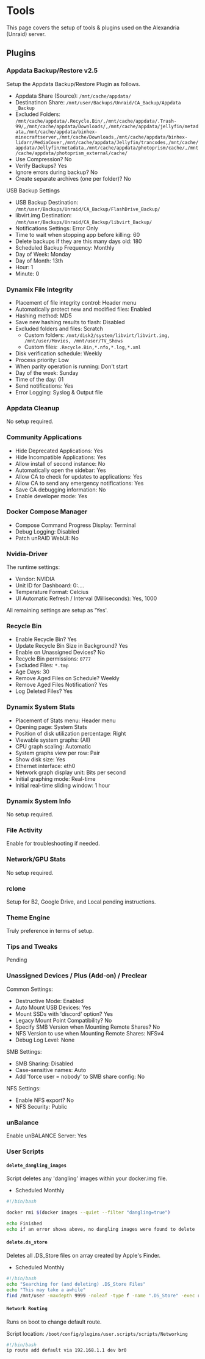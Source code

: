 # Tools

This page covers the setup of tools & plugins used on the Alexandria (Unraid) server.

## Plugins

### Appdata Backup/Restore v2.5

Setup the Appdata Backup/Restore Plugin as follows.

- Appdata Share (Source): `/mnt/cache/appdata/`
- Destinatinon Share: `/mnt/user/Backups/Unraid/CA_Backup/Appdata _Backup`
- Excluded Folders: `/mnt/cache/appdata/.Recycle.Bin/,/mnt/cache/appdata/.Trash-99/,/mnt/cache/appdata/Downloads/,/mnt/cache/appdata/jellyfin/metadata,/mnt/cache/appdata/binhex-minecraftserver,/mnt/cache/Downloads,/mnt/cache/appdata/binhex-lidarr/MediaCover,/mnt/cache/appdata/Jellyfin/trancodes,/mnt/cache/appdata/Jellyfin/metadata,/mnt/cache/appdata/photoprism/cache/,/mnt/cache/appdata/photoprism_external/cache/`
- Use Compression? No
- Verify Backups? Yes
- Ignore errors during backup? No
- Create separate archives (one per folder)? No

USB Backup Settings

- USB Backup Destination: `/mnt/user/Backups/Unraid/CA_Backup/FlashDrive_Backup/`
- libvirt.img Destination: `/mnt/user/Backups/Unraid/CA_Backup/libvirt_Backup/`
- Notifications Settings: Error Only
- Time to wait when stopping app before killing: 60
- Delete backups if they are this many days old: 180
- Scheduled Backup Frequency: Monthly
- Day of Week: Monday
- Day of Month: 13th
- Hour: 1
- Minute: 0

### Dynamix File Integrity

- Placement of file integrity control: Header menu
- Automatically protect new and modified files: Enabled
- Hashing method: MD5
- Save new hashing results to flash: Disabled
- Excluded folders and files: Scratch
  - Custom folders: `/mnt/disk2/system/libvirt/libvirt.img, /mnt/user/Movies, /mnt/user/TV_Shows`
  - Custom files: `.Recycle.Bin,*.nfo,*.log,*.xml`
- Disk verification schedule: Weekly
- Process priority: Low
- When parity operation is running: Don't start
- Day of the week: Sunday
- Time of the day: 01
- Send notifications: Yes
- Error Logging: Syslog & Output file

### Appdata Cleanup

No setup required.

### Community Applications

- Hide Deprecated Applications: Yes
- Hide Incompatible Applications: Yes
- Allow install of second instance: No
- Automatically open the sidebar: Yes
- Allow CA to check for updates to applications: Yes
- Allow CA to send any emergency notifications: Yes
- Save CA debugging information: No
- Enable developer mode: Yes

### Docker Compose Manager

- Compose Command Progress Display: Terminal
- Debug Logging: Disabled
- Patch unRAID WebUI: No

### Nvidia-Driver

The runtime settings:

- Vendor: NVIDIA
- Unit ID for Dashboard: 0:....
- Temperature Format: Celcius
- UI Automatic Refresh / Interval (Milliseconds): Yes, 1000

All remaining settings are setup as 'Yes'.

### Recycle Bin

- Enable Recycle Bin? Yes
- Update Recycle Bin Size in Background? Yes
- Enable on Unassigned Devices? No
- Recycle Bin permissions: `0777`
- Excluded Files: `*.tmp`
- Age Days: 30
- Remove Aged Files on Schedule? Weekly
- Remove Aged Files Notification? Yes
- Log Deleted Files? Yes

### Dynamix System Stats

- Placement of Stats menu: Header menu
- Opening page: System Stats
- Position of disk utilization percentage: Right
- Viewable system graphs: (All)
- CPU graph scaling: Automatic
- System graphs view per row: Pair
- Show disk size: Yes
- Ethernet interface: eth0
- Network graph display unit: Bits per second
- Initial graphing mode: Real-time
- Initial real-time sliding window: 1 hour

### Dynamix System Info

No setup required.

### File Activity

Enable for troubleshooting if needed.

### Network/GPU Stats

No setup required.

### rclone

Setup for B2, Google Drive, and Local pending instructions.

### Theme Engine

Truly preference in terms of setup.

### Tips and Tweaks

Pending

### Unassigned Devices / Plus (Add-on) / Preclear

Common Settings:

- Destructive Mode: Enabled
- Auto Mount USB Devices: Yes
- Mount SSDs with 'discord' option? Yes
- Legacy Mount Point Compatibility? No
- Specify SMB Version when Mounting Remote Shares? No
- NFS Version to use when Mounting Remote Shares: NFSv4
- Debug Log Level: None

SMB Settings:

- SMB Sharing: Disabled
- Case-sensitive names: Auto
- Add 'force user = nobody' to SMB share config: No

NFS Settings:

- Enable NFS export? No
- NFS Security: Public

### unBalance

Enable unBALANCE Server: Yes

### User Scripts

#### `delete_dangling_images`

Script deletes any 'dangling' images within your docker.img file.

- Scheduled Monthly

```bash
#!/bin/bash

docker rmi $(docker images --quiet --filter "dangling=true")

echo Finished
echo if an error shows above, no dangling images were found to delete
```

#### `delete.ds_store`

Deletes all .DS_Store files on array created by Apple's Finder.

- Scheduled Monthly

```bash
#!/bin/bash
echo "Searching for (and deleting) .DS_Store Files"
echo "This may take a awhile"
find /mnt/user -maxdepth 9999 -noleaf -type f -name ".DS_Store" -exec rm "{}" \;
```

#### `Network Routing`

Runs on boot to change default route.

Script location: `/boot/config/plugins/user.scripts/scripts/Networking`

```bash
#!/bin/bash
ip route add default via 192.168.1.1 dev br0
```
